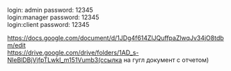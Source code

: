 login: admin password: 12345 </br>
login:manager password: 12345</br>
login:client password: 12345</br>

https://docs.google.com/document/d/1JDg4f614ZlJQuffpaZlwqJv34jO8tdbm/edit </br>
https://drive.google.com/drive/folders/1AD_s-NIeBlDBjVjfpTLwkI_m151Vumb3(cсылка на гугл документ с отчетом)
